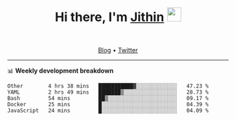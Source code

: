 <h1 align="center">Hi there, I'm <a href="https://jithset.github.io/" target="_blank">Jithin</a> <img
src="https://github.com/blackcater/blackcater/raw/main/images/Hi.gif" height="32" /></h1>

<br />

<p align="center">
  <a href="https://jithset.github.io">Blog</a> •
  <a href="https://twitter.com/jithset">Twitter</a>
</p>

---

📊 **Weekly development breakdown**

<!--START_SECTION:waka-->

```text
Other        4 hrs 38 mins   ███████████▓░░░░░░░░░░░░░   47.23 %
YAML         2 hrs 49 mins   ███████▒░░░░░░░░░░░░░░░░░   28.73 %
Bash         54 mins         ██▒░░░░░░░░░░░░░░░░░░░░░░   09.17 %
Docker       25 mins         █░░░░░░░░░░░░░░░░░░░░░░░░   04.39 %
JavaScript   24 mins         █░░░░░░░░░░░░░░░░░░░░░░░░   04.09 %
```

<!--END_SECTION:waka-->

